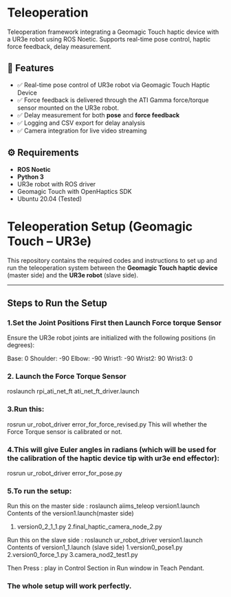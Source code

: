 # Teleoperation
Teleoperation framework integrating a Geomagic Touch haptic device with a UR3e robot using ROS Noetic. Supports real-time pose control, haptic force feedback, delay measurement.

## 🚀 Features
- ✅ Real-time pose control of UR3e robot via Geomagic Touch Haptic Device  
- ✅ Force feedback is delivered through the ATI Gamma force/torque sensor mounted on the UR3e robot.
- ✅ Delay measurement for both **pose** and **force feedback**  
- ✅ Logging and CSV export for delay analysis   
- ✅ Camera integration for live video streaming

## ⚙️ Requirements
- **ROS Noetic**  
- **Python 3**  
- UR3e robot with ROS driver  
- Geomagic Touch with OpenHaptics SDK  
- Ubuntu 20.04 (Tested)

# Teleoperation Setup (Geomagic Touch – UR3e)

This repository contains the required codes and instructions to set up and run the teleoperation system between the **Geomagic Touch haptic device** (master side) and the **UR3e robot** (slave side).

---

## Steps to Run the Setup

### 1.Set the Joint Positions First then Launch Force torque Sensor

Ensure the UR3e robot joints are initialized with the following positions (in degrees):

Base: 0
Shoulder: -90
Elbow: -90
Wrist1: -90
Wrist2: 90
Wrist3: 0

### 2. Launch the Force Torque Sensor
roslaunch rpi_ati_net_ft ati_net_ft_driver.launch

### 3.Run this:
rosrun ur_robot_driver error_for_force_revised.py
This will whether the Force Torque sensor is calibrated or not.

### 4.This will give Euler angles in radians (which will be used for the calibration of the haptic device tip with ur3e end effector):
rosrun ur_robot_driver error_for_pose.py

### 5.To run the setup: 
Run this on the master side :
roslaunch aiims_teleop version1.launch
Contents of the version1.launch(master side)
1. version0_2_1_1.py
2.final_haptic_camera_node_2.py

Run this on the slave side :
roslaunch ur_robot_driver version1.launch
Contents of version1_1.launch (slave side)
1.version0_pose1.py
2.version0_force_1.py
3.camera_nod2_test1.py

Then Press : play in Control Section in Run window in Teach Pendant.
### The whole setup will work perfectly.
